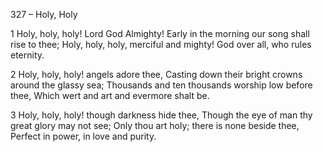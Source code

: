 327 – Holy, Holy


1
Holy, holy, holy!  Lord God Almighty!
Early in the morning our song shall rise to thee;
Holy, holy, holy, merciful and mighty!
God over all, who rules eternity.

2
Holy, holy, holy!  angels adore thee,
Casting down their bright crowns around the glassy sea;
Thousands and ten thousands worship low before thee,
Which wert and art and evermore shalt be.

3
Holy, holy, holy!  though darkness hide thee,
Though the eye of man thy great glory may not see;
Only thou art holy; there is none beside thee,
Perfect in power, in love and purity.
